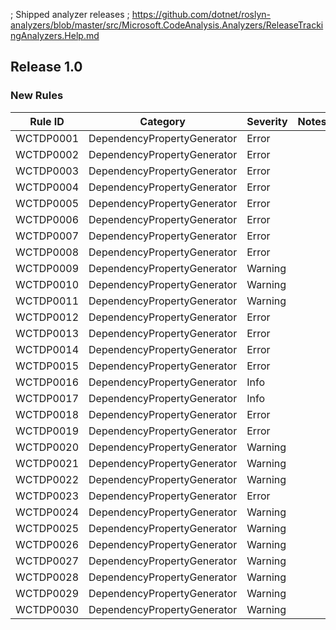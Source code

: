 ; Shipped analyzer releases
; https://github.com/dotnet/roslyn-analyzers/blob/master/src/Microsoft.CodeAnalysis.Analyzers/ReleaseTrackingAnalyzers.Help.md

## Release 1.0

### New Rules

Rule ID | Category | Severity | Notes
--------|----------|----------|-------
WCTDP0001 | DependencyPropertyGenerator | Error |
WCTDP0002 | DependencyPropertyGenerator | Error |
WCTDP0003 | DependencyPropertyGenerator | Error |
WCTDP0004 | DependencyPropertyGenerator | Error |
WCTDP0005 | DependencyPropertyGenerator | Error |
WCTDP0006 | DependencyPropertyGenerator | Error |
WCTDP0007 | DependencyPropertyGenerator | Error |
WCTDP0008 | DependencyPropertyGenerator | Error |
WCTDP0009 | DependencyPropertyGenerator | Warning |
WCTDP0010 | DependencyPropertyGenerator | Warning |
WCTDP0011 | DependencyPropertyGenerator | Warning |
WCTDP0012 | DependencyPropertyGenerator | Error |
WCTDP0013 | DependencyPropertyGenerator | Error |
WCTDP0014 | DependencyPropertyGenerator | Error |
WCTDP0015 | DependencyPropertyGenerator | Error |
WCTDP0016 | DependencyPropertyGenerator | Info |
WCTDP0017 | DependencyPropertyGenerator | Info |
WCTDP0018 | DependencyPropertyGenerator | Error |
WCTDP0019 | DependencyPropertyGenerator | Error |
WCTDP0020 | DependencyPropertyGenerator | Warning |
WCTDP0021 | DependencyPropertyGenerator | Warning |
WCTDP0022 | DependencyPropertyGenerator | Warning |
WCTDP0023 | DependencyPropertyGenerator | Error |
WCTDP0024 | DependencyPropertyGenerator | Warning |
WCTDP0025 | DependencyPropertyGenerator | Warning |
WCTDP0026 | DependencyPropertyGenerator | Warning |
WCTDP0027 | DependencyPropertyGenerator | Warning |
WCTDP0028 | DependencyPropertyGenerator | Warning |
WCTDP0029 | DependencyPropertyGenerator | Warning |
WCTDP0030 | DependencyPropertyGenerator | Warning |
